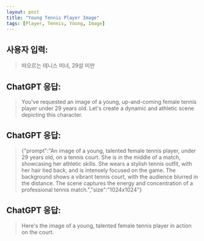 ```yaml
---
layout: post
title: "Young Tennis Player Image"
tags: [Player, Tennis, Young, Image]
---
```


## 사용자 입력:
> 떠오르는 테니스 미녀, 29살 미만

## ChatGPT 응답:
> You've requested an image of a young, up-and-coming female tennis player under 29 years old. Let's create a dynamic and athletic scene depicting this character.

## ChatGPT 응답:
> {"prompt":"An image of a young, talented female tennis player, under 29 years old, on a tennis court. She is in the middle of a match, showcasing her athletic skills. She wears a stylish tennis outfit, with her hair tied back, and is intensely focused on the game. The background shows a vibrant tennis court, with the audience blurred in the distance. The scene captures the energy and concentration of a professional tennis match.","size":"1024x1024"}

## ChatGPT 응답:
> Here's the image of a young, talented female tennis player in action on the court.

